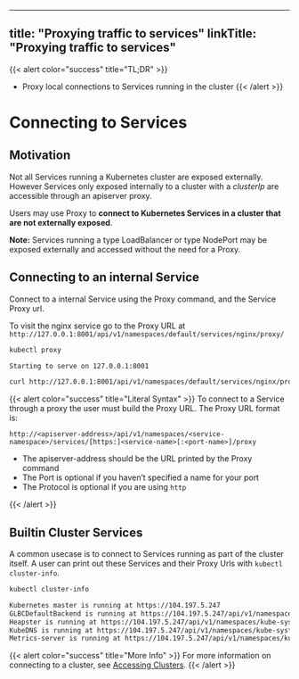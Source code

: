 
---
title: "Proxying traffic to services"
linkTitle: "Proxying traffic to services"
---


{{< alert color="success" title="TL;DR" >}}
- Proxy local connections to Services running in the cluster
{{< /alert >}}

# Connecting to Services

## Motivation

Not all Services running a Kubernetes cluster are exposed externally.  However Services
only exposed internally to a cluster with a *clusterIp* are accessible through an
apiserver proxy.

Users may use Proxy to **connect to Kubernetes Services in a cluster that are not
externally exposed**.


**Note:** Services running a type LoadBalancer or type NodePort may be exposed externally and
accessed without the need for a Proxy.

## Connecting to an internal Service

Connect to a internal Service using the Proxy command, and the Service Proxy url.

To visit the nginx service go to the Proxy URL at
`http://127.0.0.1:8001/api/v1/namespaces/default/services/nginx/proxy/`


```bash
kubectl proxy

Starting to serve on 127.0.0.1:8001
```

```bash
curl http://127.0.0.1:8001/api/v1/namespaces/default/services/nginx/proxy/
```

{{< alert color="success" title="Literal Syntax" >}}
To connect to a Service through a proxy the user must build the Proxy URL.  The Proxy URL format is:

`http://<apiserver-address>/api/v1/namespaces/<service-namespace>/services/[https:]<service-name>[:<port-name>]/proxy`

- The apiserver-address should be the URL printed by the Proxy command
- The Port is optional if you haven’t specified a name for your port
- The Protocol is optional if you are using `http`

{{< /alert >}}

## Builtin Cluster Services

A common usecase is to connect to Services running as part of the cluster itself.  A user can print out these
Services and their Proxy Urls with `kubectl cluster-info`.

```bash
kubectl cluster-info

Kubernetes master is running at https://104.197.5.247
GLBCDefaultBackend is running at https://104.197.5.247/api/v1/namespaces/kube-system/services/default-http-backend:http/proxy
Heapster is running at https://104.197.5.247/api/v1/namespaces/kube-system/services/heapster/proxy
KubeDNS is running at https://104.197.5.247/api/v1/namespaces/kube-system/services/kube-dns:dns/proxy
Metrics-server is running at https://104.197.5.247/api/v1/namespaces/kube-system/services/https:metrics-server:/proxy
```

{{< alert color="success" title="More Info" >}}
For more information on connecting to a cluster, see
[Accessing Clusters](https://kubernetes.io/docs/tasks/access-application-cluster/access-cluster/).
{{< /alert >}}

